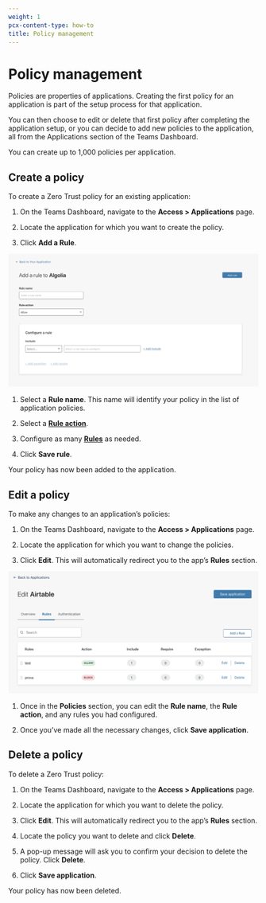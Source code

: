 ```yaml
---
weight: 1
pcx-content-type: how-to
title: Policy management
---
```


# Policy management

Policies are properties of applications. Creating the first policy for an application is part of the setup process for that application.

You can then choose to edit or delete that first policy after completing the application setup, or you can decide to add new policies to the application, all from the Applications section of the Teams Dashboard.

You can create up to 1,000 policies per application.

## Create a policy

To create a Zero Trust policy for an existing application:

1.  On the Teams Dashboard, navigate to the **Access > Applications** page.

2.  Locate the application for which you want to create the policy.

3.  Click **Add a Rule**.

![Add rule](../../static/documentation/policies/add-rule.png)

1.  Select a **Rule name**. This name will identify your policy in the list of application policies.

2.  Select a **[Rule action](/cloudflare-one/policies/zero-trust/#actions)**.

3.  Configure as many **[Rules](/cloudflare-one/policies/zero-trust/#rules)** as needed.

4.  Click **Save rule**.

Your policy has now been added to the application.

## Edit a policy

To make any changes to an application’s policies:

1.  On the Teams Dashboard, navigate to the **Access > Applications** page.

2.  Locate the application for which you want to change the policies.

3.  Click **Edit**. This will automatically redirect you to the app’s **Rules** section.

![Policies section](../../static/documentation/policies/policies-section.png)

1.  Once in the **Policies** section, you can edit the **Rule name**, the **Rule action**, and any rules you had configured.

2.  Once you’ve made all the necessary changes, click **Save application**.

## Delete a policy

To delete a Zero Trust policy:

1.  On the Teams Dashboard, navigate to the **Access > Applications** page.

2.  Locate the application for which you want to delete the policy.

3.  Click **Edit**. This will automatically redirect you to the app’s **Rules** section.

4.  Locate the policy you want to delete and click **Delete**.

5.  A pop-up message will ask you to confirm your decision to delete the policy. Click **Delete**.

6.  Click **Save application**.

Your policy has now been deleted.
